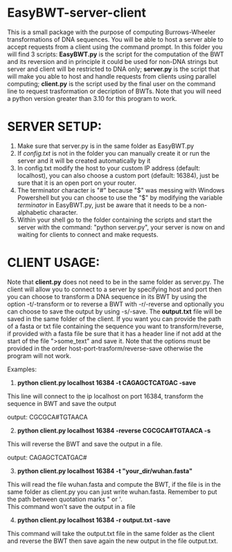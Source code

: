 # EasyBWT-server-client

This is a small package with the purpose of computing Burrows-Wheeler transformations
of DNA sequences.
You will be able to host a server able to accept requests from a client using the command prompt.
In this folder you will find 3 scripts: **EasyBWT.py** is the script for the computation of the BWT and its reversion 
and in principle it could be used for non-DNA strings but server and client will be restricted to DNA only; 
**server.py** is the script that will make you able to host and handle requests from clients using parallel computing; 
**client.py** is the script used by the final user on the command line to request trasformation or decription of BWTs.
Note that you will need a python version greater than 3.10 for this program to work.

# SERVER SETUP:
1) Make sure that server.py is in the same folder as EasyBWT.py
2) If *config.txt* is not in the folder you can manually create it or run the server and it will be
created automatically by it
3) In config.txt modify the host to your custom IP address (default: localhost), you can also choose a
custom port (default: 16384), just be sure that it is an open port on your router.
4) The terminator character is "#" because "$" was messing with Windows Powershell but you can choose to use the "$" by
modifying the variable *terminator* in EasyBWT.py, just be aware that it needs to be a non-alphabetic character.
5) Within your shell go to the folder containing the scripts and start the server with the command:
"python server.py", your server is now on and waiting for clients to connect and make requests.

# CLIENT USAGE: 
Note that **client.py** does not need to be in the same folder as server.py.
The client will allow you to connect to a server by specifying host and port then you can choose to transform a DNA
sequence in its BWT by using the option -t/-transform or to reverse a BWT with -r/-reverse and optionally you can choose
to save the output by using -s/-save. The **output.txt** file will be saved in the same folder of the client.
If you want you can provide the path of a fasta or txt file containing the sequence you want to transform/reverse, if 
provided with a fasta file be sure that it has a header line if not add at the start of the file ">some_text" and save it.
Note that the options must be provided in the order host-port-trasform/reverse-save otherwise the program will not work.

Examples:

1) **python client.py localhost 16384 -t CAGAGCTCATGAC -save**

This line will connect to the ip localhost on port 16384, transform the sequence in BWT and save the output

output: CGCGCA#TGTAACA

2) **python client.py localhost 16384 -reverse CGCGCA#TGTAACA -s**

This will reverse the BWT and save the output in a file.

output: CAGAGCTCATGAC#

3) **python client.py localhost 16384 -t "your_dir/wuhan.fasta"**

This will read the file wuhan.fasta and compute the BWT, if the file is in the same folder as client.py you can just
write wuhan.fasta. Remember to put the path between quotation marks " or '.  
This command won't save the output in a file

4) **python client.py localhost 16384 -r output.txt -save**

This command will take the output.txt file in the same folder as the client and reverse the BWT then save again the new
output in the file output.txt.

